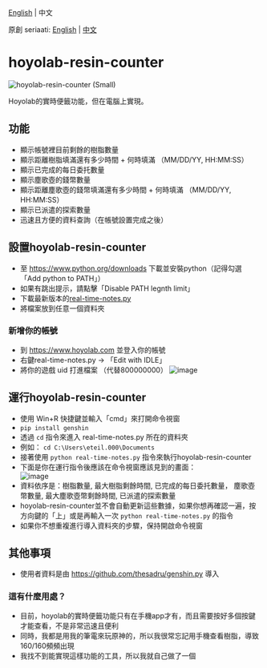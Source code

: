 [English](https://github.com/eileenthg/hoyolab-resin-counter-3.0/blob/main/README.md) | 中文

原創 seriaati: [English](https://github.com/seriaati/hoyolab-resin-counter) | [中文](https://github.com/seriaati/hoyolab-resin-counter/blob/main/README.zh-tw.md)

# hoyolab-resin-counter
![hoyolab-resin-counter (Small)](https://user-images.githubusercontent.com/61446626/159615993-8801f175-84b7-4361-bf65-7fb70708341a.png)

Hoyolab的實時便籤功能，但在電腦上實現。

## 功能
- 顯示帳號裡目前剩餘的樹脂數量
- 顯示距離樹脂填滿還有多少時間 + 何時填滿 （MM/DD/YY, HH:MM:SS）
- 顯示已完成的每日委托數量
- 顯示塵歌壺的錢幣數量
- 顯示距離塵歌壺的錢幣填滿還有多少時間 + 何時填滿 （MM/DD/YY, HH:MM:SS）
- 顯示已派遣的探索數量
- 迅速且方便的資料查詢（在帳號設置完成之後）

## 設置hoyolab-resin-counter
- 至 https://www.python.org/downloads 下載並安裝python（記得勾選「Add python to PATH」）
- 如果有跳出提示，請點擊「Disable PATH legnth limit」
- 下載最新版本的[real-time-notes.py](https://github.com/eileenthg/hoyolab-resin-counter-3.0/blob/main/real-time-notes.py)
- 將檔案放到任意一個資料夾

### 新增你的帳號
- 到 https://www.hoyolab.com 並登入你的帳號
- 右鍵real-time-notes.py -> 「Edit with IDLE」
- 將你的遊戲 uid 打進檔案 （代替800000000）
![image](https://user-images.githubusercontent.com/40307498/190306694-6928ced4-d644-4ad9-9ade-dc7fd1c955e7.png)

## 運行hoyolab-resin-counter
- 使用 Win+R 快捷鍵並輸入「cmd」來打開命令視窗
- ```pip install genshin```
- 透過 ```cd``` 指令來進入 real-time-notes.py 所在的資料夾
- 例如：
```cd C:\Users\eteil.000\Documents```
- 接著使用 ```python real-time-notes.py``` 指令來執行hoyolab-resin-counter
- 下面是你在運行指令後應該在命令視窗應該見到的畫面：  
![image](https://user-images.githubusercontent.com/40307498/190310649-282b47b6-6516-4993-8387-eda21f00e3f1.png)
- 資料依序是：樹脂數量, 最大樹脂剩餘時間, 已完成的每日委托數量， 塵歌壺幣數量, 最大塵歌壺幣剩餘時間, 已派遣的探索數量
- hoyolab-resin-counter並不會自動更新這些數據，如果你想再確認一遍，按方向鍵的「上」或是再輸入一次 ```python real-time-notes.py``` 的指令
- 如果你不想重複進行導入資料夾的步驟，保持開啟命令視窗

## 其他事項
- 使用者資料是由 https://github.com/thesadru/genshin.py 導入
### 這有什麼用處？
- 目前，hoyolab的實時便籤功能只有在手機app才有，而且需要按好多個按鍵才能查看，不是非常迅速且便利
- 同時，我都是用我的筆電來玩原神的，所以我很常忘記用手機查看樹脂，導致160/160頻頻出現
- 我找不到能實現這樣功能的工具，所以我就自己做了一個
